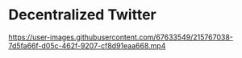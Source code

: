 # Decentralized Twitter


https://user-images.githubusercontent.com/67633549/215767038-7d5fa66f-d05c-462f-9207-cf8d91eaa668.mp4

